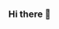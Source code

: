 ### Hi there 👋

<!--
**Lostro1/Lostro1** is a ✨ _special_ ✨ repository because its `README.md` (this file) appears on your GitHub profile.

Here are some ideas to get you started:

- 🔭 I’m currently working on ...makin a porn
- 🌱 I’m currently learning ...that bitches ain't nothing
- 👯 I’m looking to collaborate on ...fuccin every female my girl no
- 🤔 I’m looking for help with ...my mental disorder
- 💬 Ask me about ...dis dick
- 📫 How to reach me: ...Melissawilliams0510@yahoI.com
- 😄 Pronouns: ...trill
- ⚡ Fun fact: ... I don't get mad I he even
-->
